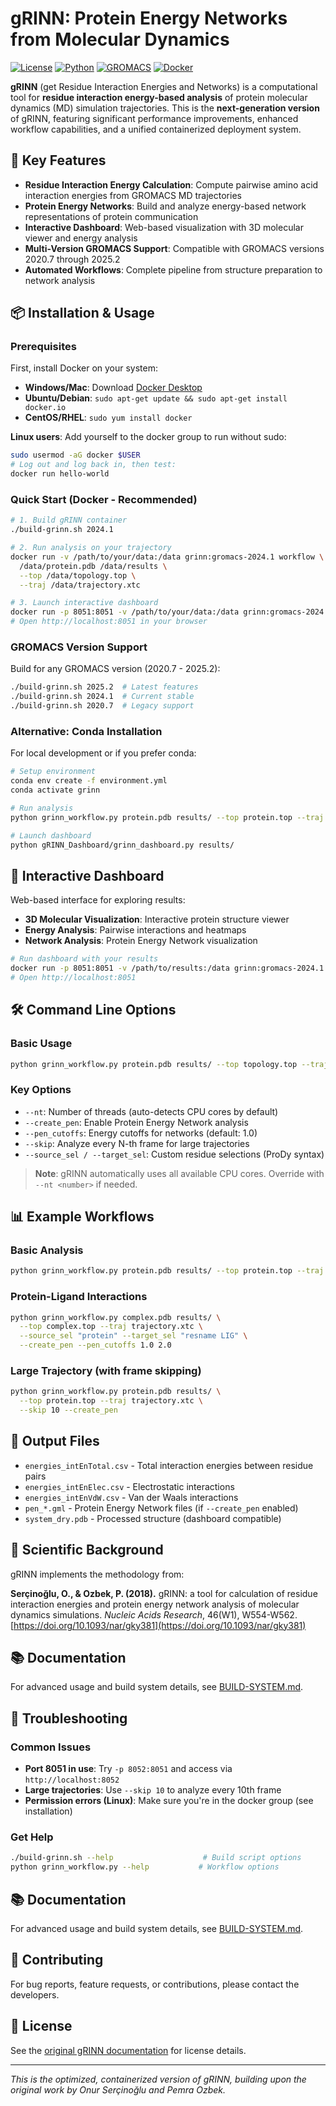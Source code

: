 # gRINN: Protein Energy Networks from Molecular Dynamics

[![License](https://img.shields.io/badge/License-Custom-blue.svg)](LICENSE)
[![Python](https://img.shields.io/badge/Python-3.10-brightgreen.svg)](https://python.org)
[![GROMACS](https://img.shields.io/badge/GROMACS-2020.7--2025.2-orange.svg)](https://www.gromacs.org/)
[![Docker](https://img.shields.io/badge/Docker-Ready-blue.svg)](https://www.docker.com/)

**gRINN** (get Residue Interaction Energies and Networks) is a computational tool for **residue interaction energy-based analysis** of protein molecular dynamics (MD) simulation trajectories. This is the **next-generation version** of gRINN, featuring significant performance improvements, enhanced workflow capabilities, and a unified containerized deployment system.

## 🎯 Key Features

- **Residue Interaction Energy Calculation**: Compute pairwise amino acid interaction energies from GROMACS MD trajectories
- **Protein Energy Networks**: Build and analyze energy-based network representations of protein communication
- **Interactive Dashboard**: Web-based visualization with 3D molecular viewer and energy analysis
- **Multi-Version GROMACS Support**: Compatible with GROMACS versions 2020.7 through 2025.2
- **Automated Workflows**: Complete pipeline from structure preparation to network analysis

## 📦 Installation & Usage

### Prerequisites

First, install Docker on your system:
- **Windows/Mac**: Download [Docker Desktop](https://www.docker.com/products/docker-desktop/)
- **Ubuntu/Debian**: `sudo apt-get update && sudo apt-get install docker.io`
- **CentOS/RHEL**: `sudo yum install docker`

**Linux users**: Add yourself to the docker group to run without sudo:
```bash
sudo usermod -aG docker $USER
# Log out and log back in, then test:
docker run hello-world
```

### Quick Start (Docker - Recommended)

```bash
# 1. Build gRINN container
./build-grinn.sh 2024.1

# 2. Run analysis on your trajectory
docker run -v /path/to/your/data:/data grinn:gromacs-2024.1 workflow \
  /data/protein.pdb /data/results \
  --top /data/topology.top \
  --traj /data/trajectory.xtc

# 3. Launch interactive dashboard
docker run -p 8051:8051 -v /path/to/your/data:/data grinn:gromacs-2024.1 dashboard /data/results
# Open http://localhost:8051 in your browser
```

### GROMACS Version Support

Build for any GROMACS version (2020.7 - 2025.2):
```bash
./build-grinn.sh 2025.2  # Latest features
./build-grinn.sh 2024.1  # Current stable  
./build-grinn.sh 2020.7  # Legacy support
```

### Alternative: Conda Installation

For local development or if you prefer conda:
```bash
# Setup environment
conda env create -f environment.yml
conda activate grinn

# Run analysis
python grinn_workflow.py protein.pdb results/ --top protein.top --traj trajectory.xtc

# Launch dashboard
python gRINN_Dashboard/grinn_dashboard.py results/
```

## 🎯 Interactive Dashboard

Web-based interface for exploring results:
- **3D Molecular Visualization**: Interactive protein structure viewer
- **Energy Analysis**: Pairwise interactions and heatmaps  
- **Network Analysis**: Protein Energy Network visualization

```bash
# Run dashboard with your results
docker run -p 8051:8051 -v /path/to/results:/data grinn:gromacs-2024.1 dashboard /data
# Open http://localhost:8051
```

## 🛠️ Command Line Options

### Basic Usage
```bash
python grinn_workflow.py protein.pdb results/ --top topology.top --traj trajectory.xtc
```

### Key Options
- `--nt`: Number of threads (auto-detects CPU cores by default)
- `--create_pen`: Enable Protein Energy Network analysis
- `--pen_cutoffs`: Energy cutoffs for networks (default: 1.0)
- `--skip`: Analyze every N-th frame for large trajectories
- `--source_sel / --target_sel`: Custom residue selections (ProDy syntax)

> **Note**: gRINN automatically uses all available CPU cores. Override with `--nt <number>` if needed.

## 📊 Example Workflows

### Basic Analysis
```bash
python grinn_workflow.py protein.pdb results/ --top protein.top --traj trajectory.xtc
```

### Protein-Ligand Interactions
```bash
python grinn_workflow.py complex.pdb results/ \
  --top complex.top --traj trajectory.xtc \
  --source_sel "protein" --target_sel "resname LIG" \
  --create_pen --pen_cutoffs 1.0 2.0
```

### Large Trajectory (with frame skipping)
```bash
python grinn_workflow.py protein.pdb results/ \
  --top protein.top --traj trajectory.xtc \
  --skip 10 --create_pen
```

## 📁 Output Files

- `energies_intEnTotal.csv` - Total interaction energies between residue pairs
- `energies_intEnElec.csv` - Electrostatic interactions  
- `energies_intEnVdW.csv` - Van der Waals interactions
- `pen_*.gml` - Protein Energy Network files (if `--create_pen` enabled)
- `system_dry.pdb` - Processed structure (dashboard compatible)

## 🔬 Scientific Background

gRINN implements the methodology from:

**Serçinoğlu, O., & Ozbek, P. (2018).** gRINN: a tool for calculation of residue interaction energies and protein energy network analysis of molecular dynamics simulations. *Nucleic Acids Research*, 46(W1), W554-W562. [https://doi.org/10.1093/nar/gky381](https://doi.org/10.1093/nar/gky381)

## 📚 Documentation

For advanced usage and build system details, see [BUILD-SYSTEM.md](BUILD-SYSTEM.md).

## 🐛 Troubleshooting

### Common Issues
- **Port 8051 in use**: Try `-p 8052:8051` and access via `http://localhost:8052`
- **Large trajectories**: Use `--skip 10` to analyze every 10th frame
- **Permission errors (Linux)**: Make sure you're in the docker group (see installation)

### Get Help
```bash
./build-grinn.sh --help                    # Build script options
python grinn_workflow.py --help           # Workflow options
```

## 📚 Documentation

For advanced usage and build system details, see [BUILD-SYSTEM.md](BUILD-SYSTEM.md).

## 🤝 Contributing

For bug reports, feature requests, or contributions, please contact the developers.

## 📄 License

See the [original gRINN documentation](https://grinn.readthedocs.io/en/latest/license.html) for license details.

---

*This is the optimized, containerized version of gRINN, building upon the original work by Onur Serçinoğlu and Pemra Ozbek.*
